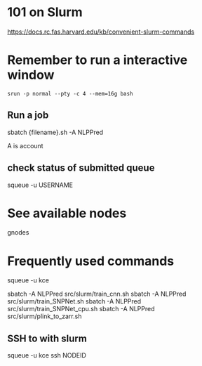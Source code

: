 
# 101 on Slurm
https://docs.rc.fas.harvard.edu/kb/convenient-slurm-commands

# Remember to run a interactive window


```
srun -p normal --pty -c 4 --mem=16g bash
```

## Run a job

sbatch {filename}.sh -A NLPPred

A is account

## check status of submitted queue
squeue -u USERNAME

# See available nodes
gnodes


# Frequently used commands

squeue -u kce

<!-- sbatch -A NLPPred slurm/train_cnn_cpu.sh  -->
sbatch -A NLPPred src/slurm/train_cnn.sh
sbatch -A NLPPred src/slurm/train_SNPNet.sh
sbatch -A NLPPred src/slurm/train_SNPNet_cpu.sh
sbatch -A NLPPred src/slurm/plink_to_zarr.sh

## SSH to with slurm
squeue -u kce
ssh NODEID